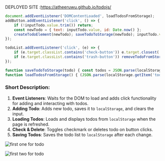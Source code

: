 DEPLOYED SITE :https://atheeruwu.github.io/todojs/

```javascript
document.addEventListener('DOMContentLoaded', loadTodosFromStorage);
addButton.addEventListener('click', () => {
    if (!inputTodo.value.trim()) return;
    const newTodo = { text: inputTodo.value, id: Date.now() };
    createTodoElement(newTodo); saveTodoToStorage(newTodo); inputTodo.value = '';
});

todoList.addEventListener('click', (e) => {
    if (e.target.classList.contains('check-button')) e.target.closest('.itemall').classList.toggle('checklist');
    if (e.target.classList.contains('trash-button')) removeTodoFromStorage(e.target.closest('.itemall').dataset.id);
});

function saveTodoToStorage(todo) { const todos = JSON.parse(localStorage.getItem('todos')) || []; todos.push(todo); localStorage.setItem('todos', JSON.stringify(todos)); }
function loadTodosFromStorage() { (JSON.parse(localStorage.getItem('todos')) || []).forEach(createTodoElement); }
```

### Short Description:
1. **Event Listeners**: Waits for the DOM to load and adds click functionality for adding and interacting with todos.
2. **Adding Todo**: Adds new todo, saves it to `localStorage`, and clears the input.
3. **Loading Todos**: Loads and displays todos from `localStorage` when the page is refreshed.
4. **Check & Delete**: Toggles checkmark or deletes todo on button clicks.
5. **Saving Todos**: Saves the todo list to `localStorage` after each change.

![first one for todo](https://github.com/user-attachments/assets/af34ec1d-2301-4f14-96f9-2fbd7816e918)

![first two for todo](https://github.com/user-attachments/assets/0d2d5d33-fc90-4f80-86b6-089983596653)




